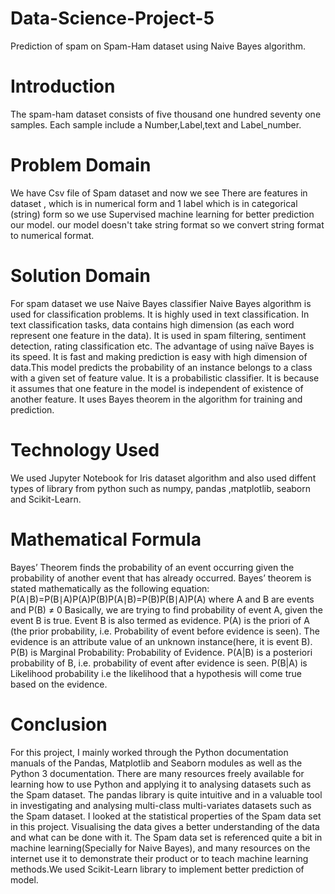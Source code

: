 # Data-Science-Project-5
Prediction of spam on Spam-Ham dataset using Naive Bayes algorithm.
# Introduction
The spam-ham dataset consists of five thousand one hundred seventy one samples. Each sample include a Number,Label,text and Label_number. 
# Problem Domain
We have Csv file of Spam dataset and now we see There are  features in dataset , which is in numerical form and 1 label which is in categorical (string) form so we use Supervised machine learning for better prediction our model. our model doesn't take string format so we convert string format to numerical format.
# Solution Domain
For spam dataset we use Naive Bayes classifier Naive Bayes algorithm is used for classification problems.
It is highly used in text classification. In text classification tasks, data contains high dimension (as each word represent one feature in the data). It is used in spam filtering, sentiment detection, rating classification etc. The advantage of using naïve Bayes is its speed. It is fast and making prediction is easy with high dimension of data.This model predicts the probability of an instance belongs to a class with a given set of feature value. It is a probabilistic classifier. It is because it assumes that one feature in the model is independent of existence of another feature. It uses Bayes theorem in the algorithm for training and prediction.
# Technology Used
We used Jupyter Notebook for Iris dataset algorithm and also used diffent types of library from python such as numpy, pandas ,matplotlib, seaborn and Scikit-Learn.
# Mathematical Formula
Bayes’ Theorem finds the probability of an event occurring given the probability of another event that has already occurred.
Bayes’ theorem is stated mathematically as the following equation:
P(A∣B)=P(B∣A)P(A)P(B)P(A∣B)=P(B)P(B∣A)P(A)
where A and B are events and P(B) ≠ 0
Basically, we are trying to find probability of event A, given the event B is true. 
Event B is also termed as evidence.
P(A) is the priori of A (the prior probability, i.e. Probability of event before evidence is seen). 
The evidence is an attribute value of an unknown instance(here, it is event B).
P(B) is Marginal Probability: Probability of Evidence.
P(A|B) is a posteriori probability of B, i.e. probability of event after evidence is seen.
P(B|A) is Likelihood probability i.e the likelihood that a hypothesis will come true based on the evidence.
# Conclusion
For this project, I mainly worked through the Python documentation manuals of the Pandas, Matplotlib and Seaborn modules as well as the Python 3 documentation. There are many resources freely available for learning how to use Python and applying it to analysing datasets such as the Spam dataset. The pandas library is quite intuitive and in a valuable tool in investigating and analysing multi-class multi-variates datasets such as the Spam dataset. I looked at the statistical properties of the Spam data set in this project. Visualising the data gives a better understanding of the data and what can be done with it.
The Spam data set is referenced quite a bit in machine learning(Specially for Naive Bayes), and many resources on the internet use it to demonstrate their product or to teach machine learning methods.We used Scikit-Learn library to implement better prediction of model.

